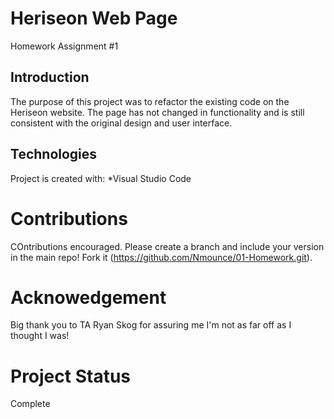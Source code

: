 # Heriseon Web Page
Homework Assignment #1

## Introduction
The purpose of this project was to refactor the existing code on the Heriseon website. The page has not changed in functionality and is still consistent with the original design and user interface.

## Technologies
Project is created with:
 *Visual Studio Code

# Contributions
COntributions encouraged. Please create a branch and include your version in the main repo! Fork it (https://github.com/Nmounce/01-Homework.git).

# Acknowedgement
Big thank you to TA Ryan Skog for assuring me I'm not as far off as I thought I was!

# Project Status
Complete
